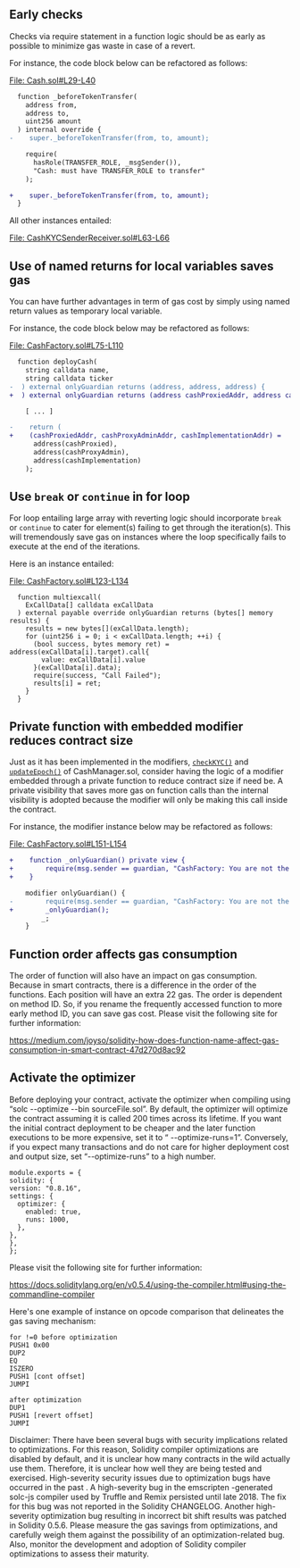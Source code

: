 ## Early checks
Checks via require statement in a function logic should be as early as possible to minimize gas waste in case of a revert.

For instance, the code block below can be refactored as follows:

[File: Cash.sol#L29-L40](https://github.com/code-423n4/2023-01-ondo/blob/main/contracts/cash/token/Cash.sol#L29-L40)

```diff
  function _beforeTokenTransfer(
    address from,
    address to,
    uint256 amount
  ) internal override {
-    super._beforeTokenTransfer(from, to, amount);

    require(
      hasRole(TRANSFER_ROLE, _msgSender()),
      "Cash: must have TRANSFER_ROLE to transfer"
    );

+    super._beforeTokenTransfer(from, to, amount);
  }
```
All other instances entailed:

[File: CashKYCSenderReceiver.sol#L63-L66](https://github.com/code-423n4/2023-01-ondo/blob/main/contracts/cash/token/CashKYCSenderReceiver.sol#L63-L66)

## Use of named returns for local variables saves gas
You can have further advantages in term of gas cost by simply using named return values as temporary local variable.

For instance, the code block below may be refactored as follows:

[File: CashFactory.sol#L75-L110](https://github.com/code-423n4/2023-01-ondo/blob/main/contracts/cash/factory/CashFactory.sol#L75-L110)

```diff
  function deployCash(
    string calldata name,
    string calldata ticker
-  ) external onlyGuardian returns (address, address, address) {
+  ) external onlyGuardian returns (address cashProxiedAddr, address cashProxyAdminAddr, address cashImplementationAddr) {

    [ ... ]

-    return (
+    (cashProxiedAddr, cashProxyAdminAddr, cashImplementationAddr) =
      address(cashProxied),
      address(cashProxyAdmin),
      address(cashImplementation)
    );
```
## Use `break` or `continue` in for loop 
For loop entailing large array with reverting logic should incorporate `break` or `continue` to cater for element(s) failing to get through the iteration(s). This will tremendously save gas on instances where the loop specifically fails to execute at the end of the iterations.

Here is an instance entailed:

[File: CashFactory.sol#L123-L134](https://github.com/code-423n4/2023-01-ondo/blob/main/contracts/cash/factory/CashFactory.sol#L123-L134) 

```solidity
  function multiexcall(
    ExCallData[] calldata exCallData
  ) external payable override onlyGuardian returns (bytes[] memory results) {
    results = new bytes[](exCallData.length);
    for (uint256 i = 0; i < exCallData.length; ++i) {
      (bool success, bytes memory ret) = address(exCallData[i].target).call{
        value: exCallData[i].value
      }(exCallData[i].data);
      require(success, "Call Failed");
      results[i] = ret;
    }
  }
```
## Private function with embedded modifier reduces contract size
Just as it has been implemented in the modifiers, [`checkKYC()`](https://github.com/code-423n4/2023-01-ondo/blob/main/contracts/cash/CashManager.sol#L885-L888) and [`updateEpoch()`](https://github.com/code-423n4/2023-01-ondo/blob/main/contracts/cash/CashManager.sol#L557-L560) of CashManager.sol, consider having the logic of a modifier embedded through a private function to reduce contract size if need be. A private visibility that saves more gas on function calls than the internal visibility is adopted because the modifier will only be making this call inside the contract.

For instance, the modifier instance below may be refactored as follows:

[File: CashFactory.sol#L151-L154](https://github.com/code-423n4/2023-01-ondo/blob/main/contracts/cash/factory/CashFactory.sol#L151-L154)

```diff
+    function _onlyGuardian() private view {
+        require(msg.sender == guardian, "CashFactory: You are not the Guardian");
+    }

    modifier onlyGuardian() {
-        require(msg.sender == guardian, "CashFactory: You are not the Guardian");
+        _onlyGuardian();
        _;
    }
```
## Function order affects gas consumption
The order of function will also have an impact on gas consumption. Because in smart contracts, there is a difference in the order of the functions. Each position will have an extra 22 gas. The order is dependent on method ID. So, if you rename the frequently accessed function to more early method ID, you can save gas cost. Please visit the following site for further information:

https://medium.com/joyso/solidity-how-does-function-name-affect-gas-consumption-in-smart-contract-47d270d8ac92

## Activate the optimizer
Before deploying your contract, activate the optimizer when compiling using “solc --optimize --bin sourceFile.sol”. By default, the optimizer will optimize the contract assuming it is called 200 times across its lifetime. If you want the initial contract deployment to be cheaper and the later function executions to be more expensive, set it to “ --optimize-runs=1”. Conversely, if you expect many transactions and do not care for higher deployment cost and output size, set “--optimize-runs” to a high number.

```
module.exports = {
solidity: {
version: "0.8.16",
settings: {
  optimizer: {
    enabled: true,
    runs: 1000,
  },
},
},
};
```
Please visit the following site for further information:

https://docs.soliditylang.org/en/v0.5.4/using-the-compiler.html#using-the-commandline-compiler

Here's one example of instance on opcode comparison that delineates the gas saving mechanism:

```
for !=0 before optimization
PUSH1 0x00
DUP2
EQ
ISZERO
PUSH1 [cont offset]
JUMPI

after optimization
DUP1
PUSH1 [revert offset]
JUMPI
```
Disclaimer: There have been several bugs with security implications related to optimizations. For this reason, Solidity compiler optimizations are disabled by default, and it is unclear how many contracts in the wild actually use them. Therefore, it is unclear how well they are being tested and exercised. High-severity security issues due to optimization bugs have occurred in the past . A high-severity bug in the emscripten -generated solc-js compiler used by Truffle and Remix persisted until late 2018. The fix for this bug was not reported in the Solidity CHANGELOG. Another high-severity optimization bug resulting in incorrect bit shift results was patched in Solidity 0.5.6. Please measure the gas savings from optimizations, and carefully weigh them against the possibility of an optimization-related bug. Also, monitor the development and adoption of Solidity compiler optimizations to assess their maturity.